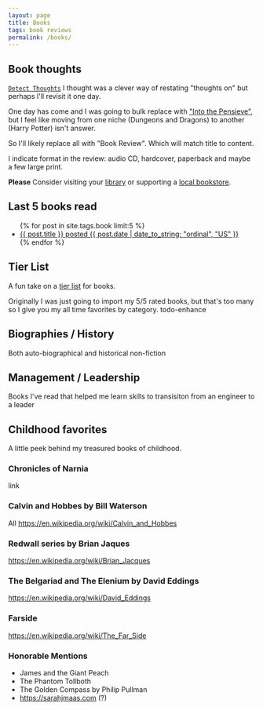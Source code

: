 ```yaml
---
layout: page
title: Books
tags: book reviews
permalink: /books/
---
```


## Book thoughts

[`Detect Thoughts`](https://www.dndbeyond.com/spells/detect-thoughts) I thought was a clever way of restating "thoughts on" but perhaps I'll revisit it one day.

One day has come and I was going to bulk replace with ["Into the Pensieve"](https://harrypotter.fandom.com/wiki/Pensieve), but I feel like moving from one niche (Dungeons and Dragons) to another (Harry Potter) isn't answer.

So I'll likely replace all with "Book Review". Which will match title to content.

I indicate format in the review: audio CD, hardcover, paperback and maybe a few large print.

**Please** Consider visiting your [library](https://www.nypl.org) or supporting a [local bookstore](https://www.liftbridgebooks.com).

<!-- chatGPT 4.0 beat the top google search.. BUT I was faster at modifying date and DOM structure. -->
## Last 5 books read

<ul>
  {% for post in site.tags.book limit:5 %}
    <li>
      <a href="{{ post.url | prepend: site.baseurl }}">{{ post.title }} posted {{ post.date | date_to_string: "ordinal", "US" }}</a>
    </li>
  {% endfor %}
</ul>

## Tier List

A fun take on a [tier list](https://en.wikipedia.org/wiki/Tier_list) for books.

Originally I was just going to import my 5/5 rated books, but that's too many so I give you my all time favorites by category. todo-enhance

## Biographies / History

Both auto-biographical and historical non-fiction

## Management / Leadership

Books I've read that helped me learn skills to transisiton from an engineer to a leader

## Childhood favorites

A little peek behind my treasured books of childhood.

### Chronicles of Narnia 

link

### Calvin and Hobbes by Bill Waterson

All https://en.wikipedia.org/wiki/Calvin_and_Hobbes

### Redwall series by Brian Jaques

https://en.wikipedia.org/wiki/Brian_Jacques

### The Belgariad and The Elenium by David Eddings

https://en.wikipedia.org/wiki/David_Eddings

### Farside

https://en.wikipedia.org/wiki/The_Far_Side


### Honorable Mentions

- James and the Giant Peach
- The Phantom Tollboth
- The Golden Compass by Philip Pullman
- https://sarahjmaas.com (?)
